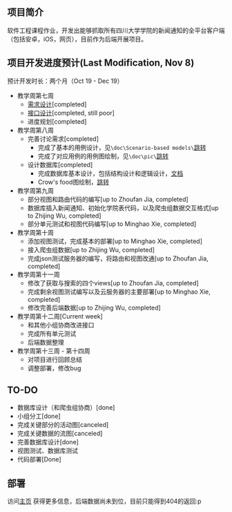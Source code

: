 ## 项目简介

软件工程课程作业，开发出能够抓取所有四川大学学院的新闻通知的全平台客户端（包括安卓，iOS，网页），目前作为后端开展项目。


## 项目开发进度预计(Last Modification, Nov 8)
预计开发时长：两个月（Oct 19 - Dec 19）

* 教学周第七周
	* [需求设计](https://github.com/Yetocome/AcaPush/tree/master/doc/Scenario-based%20models)[completed]
	* [接口设计](https://github.com/Yetocome/AcaPush/blob/master/doc/interfaces.md)[completed, still poor]
	* 进度规划[completed]
* 教学周第八周
	* 完善讨论需求[completed]
		* 完成了基本的用例设计，见`\doc\Scenario-based models\`[跳转](https://github.com/Yetocome/AcaPush/tree/master/doc/Scenario-based%20models)
		* 完成了对应用例的用例图绘制，见`\doc\pic\`[跳转](https://github.com/Yetocome/AcaPush/tree/master/doc/pic)
	* 设计数据库[completed]
		* 完成数据库基本设计，包括结构设计和逻辑设计，[文档](https://github.com/Yetocome/AcaPush/blob/master/doc/database/%E6%95%B0%E6%8D%AE%E5%BA%93%E8%AE%BE%E8%AE%A1%E8%AF%B4%E6%98%8E%E4%B9%A6.docx)
		* Crow's food图绘制，[跳转](https://github.com/Yetocome/AcaPush/blob/master/doc/pic/database-overview.png)
* 教学周第九周
	* 部分视图和路由代码的编写[up to Zhoufan Jia, completed]
	* 数据库插入新闻通知、初始化学院表代码，以及爬虫组数据交互格式[up to Zhijing Wu, completed]
	* 部分单元测试和视图代码编写[up to Minghao Xie, completed]
* 教学周第十周
	* 添加视图测试，完成基本的部署[up to Minghao Xie, completed]
	* 接入爬虫组数据[up to Zhijing Wu, completed]
	* 完成json测试服务器的编写，将路由和视图改通[up to Zhoufan Jia, completed]
* 教学周第十一周
	* 修改了获取与搜索的四个views[up to Zhoufan Jia, completed]
	* 完成剩余视图测试编写以及云服务器的主要部署[up to Minghao Xie, completed]
	* 修改完善后端数据[up to Zhijing Wu, completed]
* 教学周第十二周[Current week]
	* 和其他小组协商改进接口
	* 完成所有单元测试
	* 后端数据整理
* 教学周第十三周 - 第十四周  
	* 对项目进行回顾总结
	* 调整部署，修改bug

## TO-DO
* 数据库设计（和爬虫组协商）[done]
* 小组分工[done]
* 完成关键部分的活动图[canceled]
* 完成关键数据的流图[canceled]
* 完善数据库设计[done]
* 视图测试、数据库测试
* 代码部署[Done]


## 部署
访问[主页](xmhtest.cn) 获得更多信息，后端数据尚未到位，目前只能得到404的返回:p